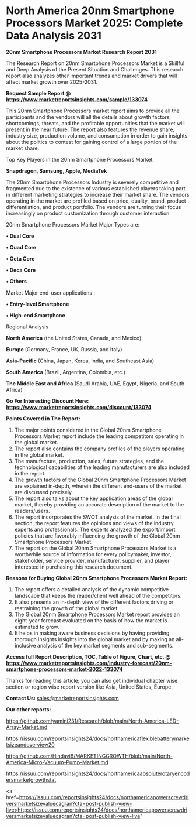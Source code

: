 # North America 20nm Smartphone Processors Market 2025: Complete Data Analysis 2031

<strong>20nm Smartphone Processors Market Research Report 2031</strong>

The Research Report on 20nm Smartphone Processors Market is a Skillful and Deep Analysis of the Present Situation and Challenges. This research report also analyzes other important trends and market drivers that will affect market growth over 2025-2031.

<strong>Request Sample Report @ <a href=https://www.marketreportsinsights.com/sample/133074>https://www.marketreportsinsights.com/sample/133074</a></strong>

This 20nm Smartphone Processors market report aims to provide all the participants and the vendors will all the details about growth factors, shortcomings, threats, and the profitable opportunities that the market will present in the near future. The report also features the revenue share, industry size, production volume, and consumption in order to gain insights about the politics to contest for gaining control of a large portion of the market share.

Top Key Players in the 20nm Smartphone Processors Market:

<strong>Snapdragon, Samsung, Apple, MediaTek</strong>

The 20nm Smartphone Processors Industry is severely competitive and fragmented due to the existence of various established players taking part in different marketing strategies to increase their market share. The vendors operating in the market are profiled based on price, quality, brand, product differentiation, and product portfolio. The vendors are turning their focus increasingly on product customization through customer interaction.

20nm Smartphone Processors Market Major Types are:

<strong>• Dual Core

• Quad Core

• Octa Core

• Deca Core

• Others</strong>

Market Major end-user applications :

<strong>• Entry-level Smartphone

• High-end Smartphone</strong>

Regional Analysis

</u><strong><b>North America</b></strong> (the United States, Canada, and Mexico)

<strong><b>Europe </b></strong>(Germany, France, UK, Russia, and Italy)

<strong><b>Asia-Pacific</b></strong> (China, Japan, Korea, India, and Southeast Asia)

<strong><b>South America</b></strong> (Brazil, Argentina, Colombia, etc.)

<strong><b>The Middle East and Africa</b></strong> (Saudi Arabia, UAE, Egypt, Nigeria, and South Africa)

<strong>Go For Interesting Discount Here: <a href=https://www.marketreportsinsights.com/discount/133074>https://www.marketreportsinsights.com/discount/133074</a></strong>

<strong>Points Covered in The Report:</strong>
<ol>
  <li>The major points considered in the Global 20nm Smartphone Processors Market report include the leading competitors operating in the global market.</li>
  <li>The report also contains the company profiles of the players operating in the global market.</li>
  <li>The manufacture, production, sales, future strategies, and the technological capabilities of the leading manufacturers are also included in the report.</li>
  <li>The growth factors of the Global 20nm Smartphone Processors Market are explained in-depth, wherein the different end-users of the market are discussed precisely.</li>
  <li>The report also talks about the key application areas of the global market, thereby providing an accurate description of the market to the readers/users.</li>
  <li>The report incorporates the SWOT analysis of the market. In the final section, the report features the opinions and views of the industry experts and professionals. The experts analyzed the export/import policies that are favorably influencing the growth of the Global 20nm Smartphone Processors Market.</li>
  <li>The report on the Global 20nm Smartphone Processors Market is a worthwhile source of information for every policymaker, investor, stakeholder, service provider, manufacturer, supplier, and player interested in purchasing this research document.</li>
</ol>
<strong>Reasons for Buying Global 20nm Smartphone Processors Market Report:</strong>

<ol>
  <li>The report offers a detailed analysis of the dynamic competitive landscape that keeps the reader/client well ahead of the competitors.</li>
  <li>It also presents an in-depth view of the different factors driving or restraining the growth of the global market.</li>
  <li>The Global 20nm Smartphone Processors Market report provides an eight-year forecast evaluated on the basis of how the market is estimated to grow.</li>
  <li>It helps in making aware business decisions by having providing thorough insights insights into the global market and by making an all-inclusive analysis of the key market segments and sub-segments.</li>
</ol>
<strong>Access full Report Description, TOC, Table of Figure, Chart, etc. @ <a href=https://www.marketreportsinsights.com/industry-forecast/20nm-smartphone-processors-market-2022-133074>https://www.marketreportsinsights.com/industry-forecast/20nm-smartphone-processors-market-2022-133074</a></strong>


Thanks for reading this article; you can also get individual chapter wise section or region wise report version like Asia, United States, Europe.

<strong>Contact Us:</strong>
sales@marketreportsinsights.com

<strong>Our other reports:</strong>

<a href=https://github.com/yamini231/Research/blob/main/North-America-LED-Array-Market.md>https://github.com/yamini231/Research/blob/main/North-America-LED-Array-Market.md</a>

<a href=https://issuu.com/reportsinsights24/docs/northamericaflexiblebatterymarketsizeandoverview20>https://issuu.com/reportsinsights24/docs/northamericaflexiblebatterymarketsizeandoverview20</a>

<a href=https://github.com/Hindavi8/MARKETINGGROWTH/blob/main/North-America-Micro-Vacuum-Pump-Market.md>https://github.com/Hindavi8/MARKETINGGROWTH/blob/main/North-America-Micro-Vacuum-Pump-Market.md</a>

<a href=https://issuu.com/reportsinsights24/docs/northamericaabsoluterotaryencodersmarketgrowthstat>https://issuu.com/reportsinsights24/docs/northamericaabsoluterotaryencodersmarketgrowthstat</a>

<a href=https://issuu.com/reportsinsights24/docs/northamericapowerscrewdriversmarketsizevaluecagran?cta=post-publish-view-live>https://issuu.com/reportsinsights24/docs/northamericapowerscrewdriversmarketsizevaluecagran?cta=post-publish-view-live</a>"
